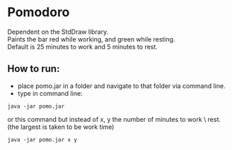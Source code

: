 # Pomodoro
Dependent on the StdDraw library. <br>
Paints the bar red while working, and green while resting. <br>
Default is 25 minutes to work and 5 minutes to rest. <br>
## How to run:
- place pomo.jar in a folder and navigate to that folder via command line.
- type in command line:
```
java -jar pomo.jar 
```
or this command but instead of x, y the number of minutes to work \ rest. (the largest is taken to be work time)
```
java -jar pomo.jar x y
```
